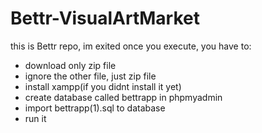 # Bettr-VisualArtMarket
this is Bettr repo, im exited
once you execute, you have to:
- download only zip file
- ignore the other file, just zip file
- install xampp(if you didnt install it yet)
- create database called bettrapp in phpmyadmin
- import bettrapp(1).sql to database
- run it
